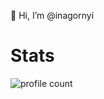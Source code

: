 👋 Hi, I’m @inagornyi
# Stats
![profile count](https://komarev.com/ghpvc/?username=inagornyi&color=red)&nbsp;
